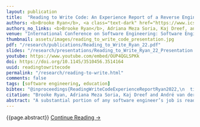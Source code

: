 ```yaml
---
layout: publication
title:  "Reading to Write Code: An Experience Report of a Reverse Engineering and Modeling Course"
authors: <b>Brooke Ryan</b>, <a class="text-dark" href="https://www.ics.uci.edu/~amezasor/">Adriana Meza Soria</a>, <a class="text-dark" href="https://kajdreef.com/">Kaj Dreef</a> and <a class="text-dark" href="https://www.ics.uci.edu/~andre/">André van der Hoek</a>
authors_no_links: <b>Brooke Ryan</b>, Adriana Meza Soria, Kaj Dreef, and André van der Hoek
venue: "International Conference on Software Engineering: Software Engineering Education and Training, 2022"
thumbnail: assets/images/reading_to_write_code_presentation.jpg
pdf: "/research/publications/Reading_to_Write_Ryan_22.pdf"
slides: "/research/presentations/Reading_to_Write_Ryan_22_Presentation.pdf"
youtube: https://www.youtube.com/embed/OUP4QGLSPKk
doi: https://doi.org/10.1145/3510456.3514164
uuid: readingtowritecode
permalink: "/research/reading-to-write.html"
comments: false
tags: [software engineering, education]
bibtex: "@inproceedings{ReadingWriteCodeExperienceReportRyan2022,\n  title = {Reading to {{Write Code}}: {{An Experience Report}} of a {{Reverse Engineering}} and {{Modeling Course}}},\n  author = {Ryan, Brooke and Soria, Adriana Meza and Dreef, Kaj and van der Hoek, André},\n  booktitle = {44th International Conference on Software Engineering (ICSE ’22)},\n  doi = {https://doi.org/10.1145/3510456.3514164},\n  date = {2022},\n  pages = {12},\n  abstract = {A substantial portion of any software engineer’s job is reading code. Despite the criticality of this skill in a budding software engineer, reading code—and more specifically, techniques on how to read code when integrating oneself into a large existing software project—is often neglected in the typical software engineering education. As part of a new professional Master of Software Engineering at the University of California, Irvine, we designed and delivered a “reading to write code” course from the ground up. Titled Reverse Engineering and Modeling, the course introduces students to techniques they can use to become familiar with a large code base, so they are able to make meaningful contributions. In this paper, we briefly introduce the Master program and its underlying philosophy, articulate the course’s learning outcomes, present the design of the course, and provide a detailed reflection on our experiences in terms of what went well, what did not go well, what we do not know yet, and what our next steps are in preparing for the forthcoming incarnation of the course in Spring 2022. In so doing, we hope to provide a baseline together with lessons learned for others who may be interested in instituting a similar course at their institution.},\n}"
citation: "Brooke Ryan, Adriana Meza Soria, Kaj Dreef and André van der Hoek. 2022. Reading to Write Code: An Experience Report of a Reverse Engineering and Modeling Course. In <em>44nd International Conference on Software Engineering: Software Engineering Education and Training (ICSESEET ’22), May 21–29, 2022, Pittsburgh, PA, USA.</em> ACM, New York, NY, USA, 12 pages. https://doi.org/10.1145/3510456.3514164"
abstract: "A substantial portion of any software engineer’s job is reading code. Despite the criticality of this skill in a budding software engineer, reading code—and more specifically, techniques on how to read code when integrating oneself into a large existing software project— is often neglected in the typical software engineering education. As part of a new professional Master of Software Engineering at the University of California, Irvine, we designed and delivered a “reading to write code” course from the ground up. Titled Reverse Engineering and Modeling, the course introduces students to techniques they can use to become familiar with a large code base, so they are able to make meaningful contributions. In this paper, we briefly introduce the Master program and its underlying philosophy, articulate the course’s learning outcomes, present the design of the course, and provide a detailed reflection on our experiences in terms of what went well, what did not go well, what we do not know yet, and what our next steps are in preparing for the forthcoming incarnation of the course in Spring 2022. In so doing, we hope to provide a baseline together with lessons learned for others who may be interested in instituting a similar course at their institution."
---
```

{{page.abstract}} <a href="{{site.baseurl}}{{page.pdf}}"> Continue Reading → </a>